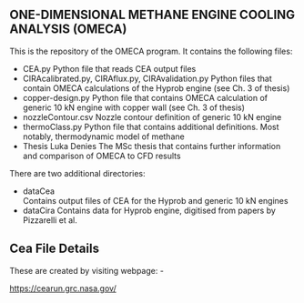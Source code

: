 ONE-DIMENSIONAL METHANE ENGINE COOLING ANALYSIS (OMECA)
-------------------------------------------------------

This is the repository of the OMECA program. It contains the following files:
- CEA.py 
    Python file that reads CEA output files
- CIRAcalibrated.py, CIRAflux.py, CIRAvalidation.py
    Python files that contain OMECA calculations of the Hyprob engine (see Ch. 3 of thesis)
- copper-design.py
    Python file that contains OMECA calculation of generic 10 kN engine with copper wall 
    (see Ch. 3 of thesis)
- nozzleContour.csv
    Nozzle contour definition of generic 10 kN engine
- thermoClass.py
    Python file that contains additional definitions. Most notably, thermodynamic model of methane
- Thesis Luka Denies
    The MSc thesis that contains further information and comparison of OMECA to CFD results
    
There are two additional directories:
- dataCea  
    Contains output files of CEA for the Hyprob and generic 10 kN engines
- dataCira
    Contains data for Hyprob engine, digitised from papers by Pizzarelli et al.





Cea File Details
----------------
These are created by visiting webpage: -

https://cearun.grc.nasa.gov/



